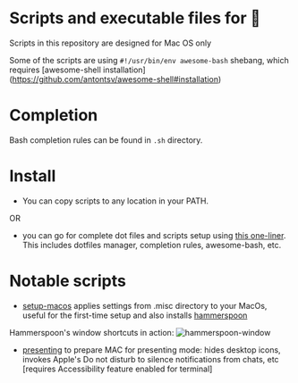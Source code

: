 # Scripts and executable files for 

Scripts in this repository are designed for Mac OS only

Some of the scripts are using `#!/usr/bin/env awesome-bash` shebang, which requires [awesome-shell installation] (https://github.com/antontsv/awesome-shell#installation)

# Completion

Bash completion rules can be found in `.sh` directory.

# Install
* You can copy scripts to any location in your PATH.

 OR 

* you can go for complete dot files and scripts setup using [this one-liner](https://github.com/antontsv/.files#comprehensive-setup). This includes dotfiles manager, completion rules, awesome-bash, etc.

# Notable scripts

* [setup-macos](https://github.com/antontsv/apple.bin/blob/master/bin/setup-macos) applies settings from .misc directory to your MacOs,
useful for the first-time setup and also installs [hammerspoon](http://www.hammerspoon.org)

Hammerspoon's window shortcuts in action:
![hammerspoon-window](https://cloud.githubusercontent.com/assets/2007057/19018846/e61170e4-8824-11e6-843e-4d255e53d646.gif)

* [presenting](https://github.com/antontsv/apple.bin/blob/master/bin/presenting) to prepare MAC for presenting mode:
hides desktop icons, invokes Apple's Do not disturb to silence notifications
from chats, etc  [requires Accessibility feature enabled for terminal]
